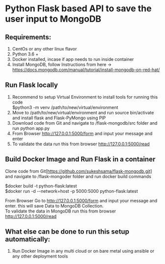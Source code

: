 # Python Flask based API to save the user input to MongoDB

## Requirements:
1. CentOs or any other linux flavor
2. Python 3.6 +
3. Docker installed, incase if app needs to run inside container
4. Install MongoDB, follow Instructions from here -> https://docs.mongodb.com/manual/tutorial/install-mongodb-on-red-hat/ 

## Run Flask locally

1. Recommend to setup Virtual Environment to install tools for running this code  
   $python3 -m venv /path/to/new/virtual/environment
2. Move to /path/to/new/virtual/environment and run source bin/activate and install flask and Flask-PyMongo using PIP
3. Download code from Git and navigate to /flask-mongodb/src folder and run python app.py
4. From Browser http://127.0.0.1:5000/form and input your message and enter
5. To validate the data run this from browser http://127.0.0.1:5000/read

## Build Docker Image and Run Flask in a container
Clone code from Git[https://github.com/sukeshsama/flask-mongodb.git] and navigate to /flask-mongoder folder and run docker build commands

$docker build -t python-flask:latest  
$docker run -d --network=host -p 5000:5000 python-flask:latest  

From Browser Go to http://127.0.0.1:5000/form and input your message and enter. this will save Data to MongoDB Collection.  
To validate the data in MongoDB run this from browser http://127.0.0.1:5000/read

## What else can be done to run this setup automatically:
1. Run Docker Image in any multi cloud or on bare metal using ansible or any other deployment tools



